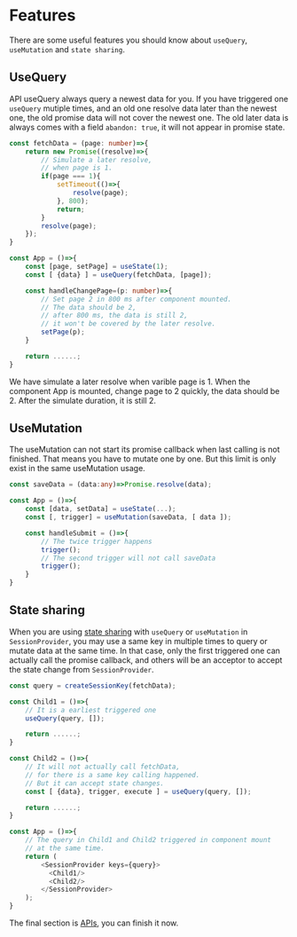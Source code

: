 # Features

There are some useful features you should know about `useQuery`, `useMutation` and `state sharing`.

## UseQuery

API useQuery always query a newest data for you. If you have triggered one `useQuery` mutiple times, and an old one resolve data later than the newest one, the old promise data will not cover the newest one. The old later data is always comes with a field `abandon: true`, it will not appear in promise state.

```ts
const fetchData = (page: number)=>{
    return new Promise((resolve)=>{
        // Simulate a later resolve,
        // when page is 1.
        if(page === 1){
            setTimeout(()=>{
                resolve(page);
            }, 800);
            return;
        }
        resolve(page);
    });
}

const App = ()=>{
    const [page, setPage] = useState(1);
    const [ {data} ] = useQuery(fetchData, [page]);

    const handleChangePage=(p: number)=>{
        // Set page 2 in 800 ms after component mounted.
        // The data should be 2,
        // after 800 ms, the data is still 2,
        // it won't be covered by the later resolve.
        setPage(p);
    }

    return ......;
}
```

We have simulate a later resolve when varible page is 1. When the component App is mounted, change page to 2 quickly, the data should be 2. After the simulate duration, it is still 2.

## UseMutation

The useMutation can not start its promise callback when last calling is not finished. That means you have to mutate one by one. But this limit is only exist in the same useMutation usage.

```ts
const saveData = (data:any)=>Promise.resolve(data);

const App = ()=>{
    const [data, setData] = useState(...);
    const [, trigger] = useMutation(saveData, [ data ]);

    const handleSubmit = ()=>{
        // The twice trigger happens
        trigger();
        // The second trigger will not call saveData
        trigger();
    }
}
```

## State sharing

When you are using [state sharing](/react-effect/guides?id=sharing-state) with `useQuery` or `useMutation` in `SessionProvider`, you may use a same key in multiple times to query or mutate data at the same time. In that case, only the first triggered one can actually call the promise callback, and others will be an acceptor to accept the state change from `SessionProvider`.

```ts
const query = createSessionKey(fetchData);

const Child1 = ()=>{
    // It is a earliest triggered one
    useQuery(query, []);

    return ......;
}

const Child2 = ()=>{
    // It will not actually call fetchData,
    // for there is a same key calling happened.
    // But it can accept state changes.
    const [ {data}, trigger, execute ] = useQuery(query, []);

    return ......;
}

const App = ()=>{
    // The query in Child1 and Child2 triggered in component mount
    // at the same time.
    return (
        <SessionProvider keys={query}>
          <Child1/>
          <Child2/>
        </SessionProvider>
    );
}
```

The final section is [APIs](/react-effect/api.md), you can finish it now.